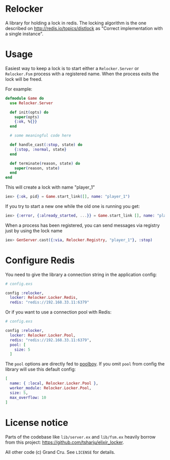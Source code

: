Relocker
========

A library for holding a lock in redis. The locking algorithm is the one described on
http://redis.io/topics/distlock as "Correct implementation with a single instance".


Usage
=====

Easiest way to keep a lock is to start either a `Relocker.Server` or `Relocker.Fsm` process with a
registered name. When the process exits the lock will be freed.

For example:

```elixir
defmodule Game do
  use Relocker.Server

  def init(opts) do
    super(opts)
    {:ok, %{}}
  end

  # some meaningful code here

  def handle_cast(:stop, state) do
    {:stop, :normal, state}
  end

  def terminate(reason, state) do
    super(reason, state)
  end
end
```

This will create a lock with name "player_1"
```elixir
iex> {:ok, pid} = Game.start_link([], name: "player_1")
```

If you try to start a new one while the old one is running you get:
```elixir
iex> {:error, {:already_started, ...}} = Game.start_link [], name: "player_1"
```

When a process has been registered, you can send messages via registry just by using the lock name
```elixir
iex> GenServer.cast({:via, Relocker.Registry, "player_1"}, :stop)
```

Configure Redis
===============

You need to give the library a connection string in the application config:

```elixir
# config.exs

config :relocker,
  locker: Relocker.Locker.Redis,
  redis: "redis://192.168.33.11:6379"

```

Or if you want to use a connection pool with Redis:

```elixir
# config.exs

config :relocker,
  locker: Relocker.Locker.Pool,
  redis: "redis://192.168.33.11:6379",
  pool: [
    size: 5
  ]

```

The `pool` options are directly fed to [poolboy](https://github.com/devinus/poolboy). If you omit `pool` from config the library
will use this default config:

```elixir
[
  name: { :local, Relocker.Locker.Pool },
  worker_module: Relocker.Locker.Pool,
  size: 5,
  max_overflow: 10
]
```

License notice
==============

Parts of the codebase like `lib/server.ex` and `lib/fsm.ex` heavily borrow from this
project: https://github.com/tsharju/elixir_locker.

All other code (c) Grand Cru. See `LICENSE` for details.

